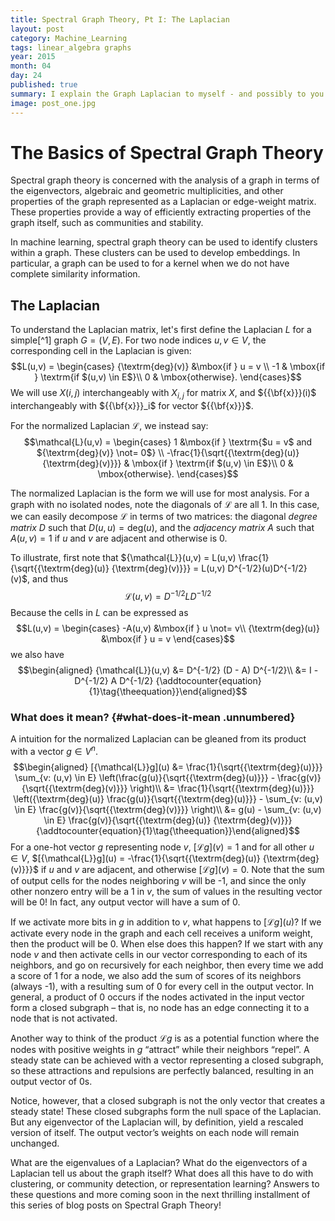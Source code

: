 ```yaml
---
title: Spectral Graph Theory, Pt I: The Laplacian
layout: post
category: Machine_Learning
tags: linear_algebra graphs
year: 2015
month: 04
day: 24
published: true
summary: I explain the Graph Laplacian to myself - and possibly to you!
image: post_one.jpg
---
```


The Basics of Spectral Graph Theory
===================================

Spectral graph theory is concerned with the analysis of a graph in terms
of the eigenvectors, algebraic and geometric multiplicities, and other
properties of the graph represented as a Laplacian or edge-weight
matrix. These properties provide a way of efficiently extracting
properties of the graph itself, such as communities and stability.

In machine learning, spectral graph theory can be used to identify
clusters within a graph. These clusters can be used to develop
embeddings. In particular, a graph can be used to for a kernel when we
do not have complete similarity information.

The Laplacian
-------------

To understand the Laplacian matrix, let's first define the Laplacian $L$
for a simple[^1] graph $G = (V,E)$. For two node
indices $u,v \in V$, the corresponding cell in the Laplacian is given:
$$L(u,v) = \begin{cases}
    {\textrm{deg}(v)} &\mbox{if } u = v \\
    -1 & \mbox{if } \textrm{if $(u,v) \in E$}\\
    0 & \mbox{otherwise}.
\end{cases}$$ We will use $X(i,j)$ interchangeably with $X_{i,j}$ for
matrix $X$, and ${{\bf{x}}}(i)$ interchangeably with ${{\bf{x}}}_i$ for
vector ${{\bf{x}}}$.

For the normalized Laplacian $\mathcal{L}$, we instead say:
$$\mathcal{L}(u,v) = \begin{cases}
    1 &\mbox{if } \textrm{$u = v$ and ${\textrm{deg}(v)} \not= 0$} \\
    -\frac{1}{\sqrt{{\textrm{deg}(u)}{\textrm{deg}(v)}}} & \mbox{if } \textrm{if $(u,v) \in E$}\\
    0 & \mbox{otherwise}.
\end{cases}$$

The normalized Laplacian is the form we will use for most analysis. For
a graph with no isolated nodes, note the diagonals of $\mathcal{L}$ are
all 1. In this case, we can easily decompose $\mathcal{L}$ in terms of
two matrices: the diagonal *degree matrix* $D$ such that
$D(u,u) = {\textrm{deg}(u)}$, and the *adjacency matrix* $A$ such that
$A(u,v) = 1$ if $u$ and $v$ are adjacent and otherwise is 0.

To illustrate, first note that
${\mathcal{L}}(u,v) = L(u,v) \frac{1}{\sqrt{{\textrm{deg}(u)} {\textrm{deg}(v)}}} = L(u,v) D^{-1/2}(u)D^{-1/2}(v)$,
and thus $${\mathcal{L}}(u,v) = D^{-1/2} L D^{-1/2}$$ Because the cells
in $L$ can be expressed as $$L(u,v) = \begin{cases}
    -A(u,v) &\mbox{if } u \not= v\\
    {\textrm{deg}(u)} &\mbox{if } u = v
\end{cases}$$ we also have $$\begin{aligned}
{\mathcal{L}}(u,v) &= D^{-1/2} (D - A) D^{-1/2}\\
&= I - D^{-1/2} A D^{-1/2} {\addtocounter{equation}{1}\tag{\theequation}}\end{aligned}$$

### What does it mean? {#what-does-it-mean .unnumbered}

A intuition for the normalized Laplacian can be gleaned from its product
with a vector $g \in V^n$. $$\begin{aligned}
[{\mathcal{L}}g](u) &= \frac{1}{\sqrt{{\textrm{deg}(u)}}} \sum_{v: (u,v) \in E} \left(\frac{g(u)}{\sqrt{{\textrm{deg}(u)}}} - \frac{g(v)}{\sqrt{{\textrm{deg}(v)}}} \right)\\
&= \frac{1}{\sqrt{{\textrm{deg}(u)}}} \left({\textrm{deg}(u)} \frac{g(u)}{\sqrt{{\textrm{deg}(u)}}} -  \sum_{v: (u,v) \in E} \frac{g(v)}{\sqrt{{\textrm{deg}(v)}}} \right)\\
&= g(u) - \sum_{v: (u,v) \in E} \frac{g(v)}{\sqrt{{\textrm{deg}(u)} {\textrm{deg}(v)}}} {\addtocounter{equation}{1}\tag{\theequation}}\end{aligned}$$
For a one-hot vector $g$ representing node $v$,
$[{\mathcal{L}}g](v) = 1$ and for all other $u \in V$,
$[{\mathcal{L}}g](u) = -\frac{1}{\sqrt{{\textrm{deg}(u)} {\textrm{deg}(v)}}}$
if $u$ and $v$ are adjacent, and otherwise $[{\mathcal{L}}g](v) = 0$.
Note that the sum of output cells for the nodes neighboring $v$ will
be -1, and since the only other nonzero entry will be a 1 in $v$, the
sum of values in the resulting vector will be 0! In fact, any output
vector will have a sum of 0.

If we activate more bits in $g$ in addition to $v$, what happens to
$[{\mathcal{L}}g](u)$? If we activate every node in the graph and each
cell receives a uniform weight, then the product will be 0. When else
does this happen? If we start with any node $v$ and then activate cells
in our vector corresponding to each of its neighbors, and go on
recursively for each neighbor, then every time we add a score of 1 for a
node, we also add the sum of scores of its neighbors (always -1), with a
resulting sum of 0 for every cell in the output vector. In general, a
product of 0 occurs if the nodes activated in the input vector form a
closed subgraph – that is, no node has an edge connecting it to a node
that is not activated.

Another way to think of the product ${\mathcal{L}}g$ is as a potential
function where the nodes with positive weights in $g$ “attract” while
their neighbors “repel”. A steady state can be achieved with a vector
representing a closed subgraph, so these attractions and repulsions are
perfectly balanced, resulting in an output vector of 0s.

Notice, however, that a closed subgraph is not the only vector that
creates a steady state! These closed subgraphs form the null space of
the Laplacian. But any eigenvector of the Laplacian will, by definition,
yield a rescaled version of itself. The output vector’s weights on each
node will remain unchanged.

What are the eigenvalues of a Laplacian? What do the eigenvectors of a Laplacian tell us about the graph itself? What does all this have to do with clustering, or community detection, or representation learning? Answers to these questions and more coming soon in the next thrilling installment of this series of blog posts on Spectral Graph Theory!
